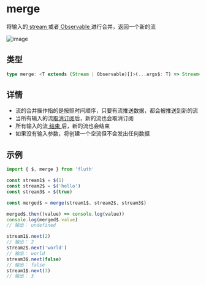 # merge

将输入的[ stream ](/cn/api/stream#stream)或者[ Observable ](/cn/api/observable)进行合并，返回一个新的流

![image](/merge.drawio.svg)

## 类型

```typescript
type merge: <T extends (Stream | Observable)[]>(...args$: T) => Stream<StreamTupleValues<T>[number]>;
```

## 详情

- 流的合并操作指的是按照时间顺序，只要有流推送数据，都会被推送到新的流
- 当所有输入的流[取消订阅](/cn/guide/base.html#取消订阅)后，新的流也会取消订阅
- 所有输入的流[ 结束 ](/cn/guide/base#结束)后，新的流也会结束
- 如果没有输入参数，将创建一个空流但不会发出任何数据

## 示例

```typescript
import { $, merge } from 'fluth'

const stream1$ = $(1)
const stream2$ = $('hello')
const stream3$ = $(true)

const merged$ = merge(stream1$, stream2$, stream3$)

merged$.then((value) => console.log(value))
console.log(merged$.value)
// 输出： undefined

stream1$.next(2)
// 输出： 2
stream2$.next('world')
// 输出： world
stream3$.next(false)
// 输出： false
stream1$.next(3)
// 输出： 3
```
